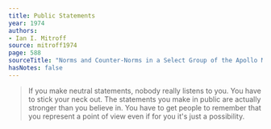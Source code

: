 ```yaml
---
title: Public Statements
year: 1974
authors:
- Ian I. Mitroff
source: mitroff1974
page: 588
sourceTitle: "Norms and Counter-Norms in a Select Group of the Apollo Moon Scientists: A Case Study of the Ambivalence of Scientists"
hasNotes: false
---
```


> If you make neutral statements, nobody really listens to you.
> You have to stick your neck out.
> The statements you make in public are actually stronger than you believe in.
> You have to get people to remember that you represent a point of view even if for you it's just a possibility.
